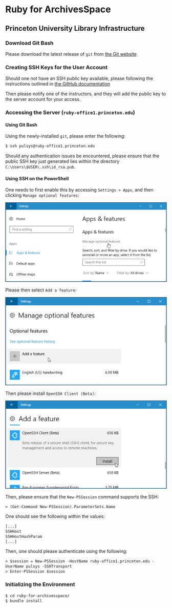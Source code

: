 # Ruby for ArchivesSpace

## Princeton University Library Infrastructure

### Download Git Bash

Please download the latest release of `git` from [the Git website](https://git-scm.com/download/win)

### Creating SSH Keys for the User Account

Should one not have an SSH public key available, please following the instructions outlined in [the GitHub documentation](https://docs.github.com/en/authentication/connecting-to-github-with-ssh/generating-a-new-ssh-key-and-adding-it-to-the-ssh-agent)

Then please notify one of the instructors, and they will add the public key to the server account for your access.

### Accessing the Server (`ruby-office1.princeton.edu`)

#### Using Git Bash

Using the newly-installed `git`, please enter the following:

```bash
$ ssh pulsys@ruby-office1.princeton.edu
```

Should any authentication issues be encountered, please ensure that the public SSH key just generated lies within the directory `C:\Users\$USER\.ssh\id_rsa.pub`.

#### Using SSH on the PowerShell

One needs to first enable this by accessing `Settings > Apps`, and then clicking `Manage optional features`:

![Managing optional features in Windows 10](./screenshots/windows_10_powershell0.png "Managing optional features in Windows 10")

Please then select `Add a feature`:

![Add an optional features in Windows 10](./screenshots/windows_10_powershell1.png "Add an optional features in Windows 10")

Then please install `OpenSSH Client (Beta)`:

![Installing OpenSSH client in Windows 10](./screenshots/windows_10_powershell2.png "Installing OpenSSH client in Windows 10")

Then, please ensure that the `New-PSSession` command supports the SSH:

```powsh
> (Get-Command New-PSSession).ParameterSets.Name
```

One should see the following within the values:

```powsh
[...]
SSHHost
SSHHostHashParam
[...]
```

Then, one should please authenticate using the following:

```powsh
> $session = New-PSSession -HostName ruby-office1.princeton.edu -UserName pulsys -SSHTransport
> Enter-PSSession $session
```

### Initializing the Environment

```bash
$ cd ruby-for-archivesspace/
$ bundle install
```

